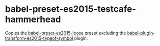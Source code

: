 # babel-preset-es2015-testcafe-hammerhead

Copies the [babel-preset-es2015-loose] preset excluding the [babel-plugin-transform-es2015-typeof-symbol] plugin.

[babel-preset-es2015-loose]: https://github.com/bkonkle/babel-preset-es2015-loose
[babel-plugin-transform-es2015-typeof-symbol]: https://github.com/babel/babel/tree/master/packages/babel-plugin-transform-es2015-typeof-symbol
